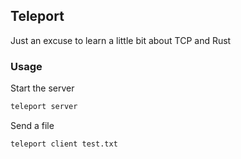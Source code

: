## Teleport

Just an excuse to learn a little bit about TCP and Rust

### Usage
Start the server
```sh
teleport server
```

Send a file
```sh
teleport client test.txt
```
